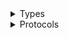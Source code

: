 <details>
<summary>Types</summary>

  - [AutoScalingPlansClient](/aws-sdk-swift/reference/0.x/AWSAutoScalingPlans/AutoScalingPlansClient)
  - [AutoScalingPlansClient.AutoScalingPlansClientConfiguration](/aws-sdk-swift/reference/0.x/AWSAutoScalingPlans/AutoScalingPlansClient.AutoScalingPlansClientConfiguration)
  - [AutoScalingPlansClientLogHandlerFactory](/aws-sdk-swift/reference/0.x/AWSAutoScalingPlans/AutoScalingPlansClientLogHandlerFactory)
  - [AutoScalingPlansClientTypes](/aws-sdk-swift/reference/0.x/AWSAutoScalingPlans/AutoScalingPlansClientTypes)

</details>

<details>
<summary>Protocols</summary>

  - [AutoScalingPlansClientProtocol](/aws-sdk-swift/reference/0.x/AWSAutoScalingPlans/AutoScalingPlansClientProtocol)

</details>
